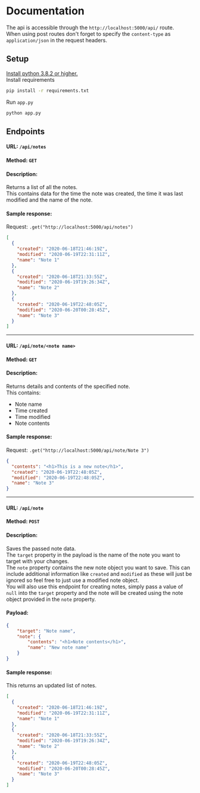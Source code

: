 # Documentation
The api is accessible through the `http://localhost:5000/api/` route.\
When using post routes don't forget to specify the `content-type` as `application/json` in the request headers.

## Setup
[Install python 3.8.2 or higher.](https://www.python.org/downloads/) \
Install requirements
```bash
pip install -r requirements.txt
```
Run `app.py`
```bash
python app.py
```

## Endpoints
#### URL: `/api/notes`
#### Method: `GET`
#### Description:
Returns a list of all the notes.\
This contains data for the time the note was created, the time it was last modified and the name of the note.
#### Sample response:
Request: `.get("http://localhost:5000/api/notes")`
```json
[
  {
    "created": "2020-06-18T21:46:19Z",
    "modified": "2020-06-19T22:31:11Z",
    "name": "Note 1"
  },
  {
    "created": "2020-06-18T21:33:55Z",
    "modified": "2020-06-19T19:26:34Z",
    "name": "Note 2"
  },
  {
    "created": "2020-06-19T22:48:05Z",
    "modified": "2020-06-20T00:28:45Z",
    "name": "Note 3"
  }
]
```
---
#### URL: `/api/note/<note name>`
#### Method: `GET`
#### Description:
Returns details and contents of the specified note.\
This contains:
- Note name
- Time created
- Time modified
- Note contents
#### Sample response:
Request: `.get("http://localhost:5000/api/note/Note 3")`
```json
{
  "contents": "<h1>This is a new note</h1>",
  "created": "2020-06-19T22:48:05Z",
  "modified": "2020-06-19T22:48:05Z",
  "name": "Note 3"
}
```

---
#### URL: `/api/note`
#### Method: `POST`
#### Description:
Saves the passed note data.\
The `target` property in the payload is the name of the note you want to target with your changes.\
The `note` property contains the new note object you want to save. This can include additional information like
`created` and `modified` as these will just be ignored so feel free to just use a modified note object.\
You will also use this endpoint for creating notes, simply pass a value of `null` into the `target` property and the
note will be created using the note object provided in the `note` property.
#### Payload:
```json
{
    "target": "Note name",
    "note": {
        "contents": "<h1>Note contents</h1>",
        "name": "New note name"
    }
}
```
#### Sample response:
This returns an updated list of notes.
```json
[
  {
    "created": "2020-06-18T21:46:19Z",
    "modified": "2020-06-19T22:31:11Z",
    "name": "Note 1"
  },
  {
    "created": "2020-06-18T21:33:55Z",
    "modified": "2020-06-19T19:26:34Z",
    "name": "Note 2"
  },
  {
    "created": "2020-06-19T22:48:05Z",
    "modified": "2020-06-20T00:28:45Z",
    "name": "Note 3"
  }
]
```
